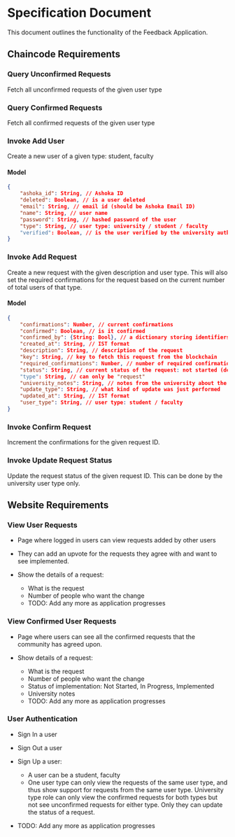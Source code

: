 # Specification Document

This document outlines the functionality of the Feedback Application.

## Chaincode Requirements

### Query Unconfirmed Requests

Fetch all unconfirmed requests of the given user type

### Query Confirmed Requests

Fetch all confirmed requests of the given user type

### Invoke Add User

Create a new user of a given type: student, faculty

#### Model

```json
{
    "ashoka_id": String, // Ashoka ID
    "deleted": Boolean, // is a user deleted
    "email": String, // email id (should be Ashoka Email ID)
    "name": String, // user name
    "password": String, // hashed password of the user
    "type": String, // user type: university / student / faculty
    "verified": Boolean, // is the user verified by the university authority
}
```

### Invoke Add Request

Create a new request with the given description and user type. This will also set the required
confirmations for the request based on the current number of total users of that type.

#### Model

```json
{
    "confirmations": Number, // current confirmations
    "confirmed": Boolean, // is it confirmed
    "confirmed_by": {String: Bool}, // a dictionary storing identifiers for who has confirmed this request to avoid double confirmation
    "created_at": String, // IST format
    "description": String, // description of the request
    "key": String, // key to fetch this request from the blockchain
    "required_confirmations": Number, // number of required confirmations
    "status": String, // current status of the request: not started (default) / in progress / implemented
    "type": String, // can only be "request"
    "university_notes": String, // notes from the university about the request
    "update_type": String, // what kind of update was just performed
    "updated_at": String, // IST format
    "user_type": String, // user type: student / faculty
}
```

### Invoke Confirm Request

Increment the confirmations for the given request ID.

### Invoke Update Request Status

Update the request status of the given request ID. This can be done by the university user type only.

## Website Requirements

### View User Requests

- Page where logged in users can view requests added by other users

- They can add an upvote for the requests they agree with and want to see implemented.

- Show the details of a request:

  - What is the request
  - Number of people who want the change
  - TODO: Add any more as application progresses

### View Confirmed User Requests

- Page where users can see all the confirmed requests that the community has agreed upon.

- Show details of a request:

  - What is the request
  - Number of people who want the change
  - Status of implementation: Not Started, In Progress, Implemented
  - University notes
  - TODO: Add any more as application progresses

### User Authentication

- Sign In a user

- Sign Out a user

- Sign Up a user:

  - A user can be a student, faculty
  - One user type can only view the requests of the same user type, and thus show support for
  requests from the same user type. University type role can only view the confirmed requests for
  both types but not see unconfirmed requests for either type. Only they can update the status of a request.

- TODO: Add any more as application progresses
